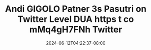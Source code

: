 --- 
title: "Andi GIGOLO Patner 3s Pasutri on Twitter Level DUA https t co mMq4gH7FNh   Twitter"
description: "streaming  video bokep Andi GIGOLO Patner 3s Pasutri on Twitter Level DUA https t co mMq4gH7FNh   Twitter instagram   terbaru"
date: 2024-06-12T04:22:37-08:00
file_code: "lnt24j1aekgd"
draft: false
cover: "b5cdu6l4e0m9y9p4.jpg"
tags: ["Andi", "GIGOLO", "Patner", "Pasutri", "Twitter", "Level", "DUA", "https", "Twitter", "bokep-indo", "bokep-viral", "bokep-ig"]
length: 122
fld_id: "1483137"
foldername: "Andi gigolo1 telegram"
categories: ["Andi gigolo1 telegram"]
views: 0
---